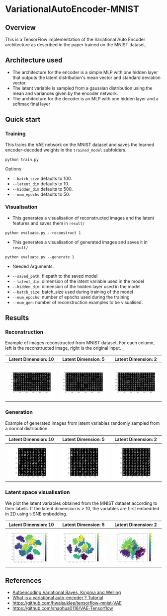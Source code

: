 # VariationalAutoEncoder-MNIST

## Overview ## 
This is a TensorFlow implementation of the Variational Auto Encoder architecture as described in the paper trained on the MNIST dataset. 


## Architecture used ## 
* The architecture for the encoder is a simple MLP with one hidden layer that outputs the latent distribution's mean vector and standard deviation vector.
* The latent variable is sampled from a gaussian distribution using the mean and  variances given by the encoder network.
* The architecture for the decoder is an MLP with one hidden layer and a softmax final layer  

## Quick start ## 
 ### Training ### 
 This trains the VAE network on the MNIST dataset and saves the learned encoder-decoded weights in the `trained_model` subfolders.
 ```
 python train.py 
 ``` 
 Options
  * `--batch_size` defaults to 100.
  * `--latent_dim` defaults to 10.
  * `--hidden_dim` defaults to 500.
  * `--num_epochs` defaults to 50.
 
 ### Visualisation ###
 - This generates a visualisation of reconstructed images and the latent features and saves them in `result/`
 ```
 python evaluate.py --reconstruct 1
 ```
 - This generates a visualisation of generated images and saves it in `result/`
 ``` 
 python evaluate.py --generate 1
 ```
 - Needed Arguments:
  * `--saved_path`: filepath to the saved model
  * `--latent_dim`: dimension of the latent variable used in the model
  * `--hidden_dim`: dimension of the hidden layer used in the model
  * `--batch_size`: batch_size used during training of the model
  * `--num_epochs`: number of epochs used during the training
  * `--num_gen`: number of reconstruction examples to be visualised.

## Results ## 

### Reconstruction ### 

Example of images reconstructed from MNIST dataset.
For each column, left is the reconstructed image, right is the original input. 

| Latent Dimension: 10| Latent Dimension: 5 | Latent Dimension: 2 |
| :-------------: |:-------------:| :-----:|
|![generated](https://github.com/Nocty-chan/VariationalAutoEncoder-MNIST/blob/master/result/I_reconstructed_hd500_ld10_e50.png)|![generated](https://github.com/Nocty-chan/VariationalAutoEncoder-MNIST/blob/master/result/I_reconstructed_hd500_ld5_e50.png) |![generated](https://github.com/Nocty-chan/VariationalAutoEncoder-MNIST/blob/master/result/I_reconstructed_hd500_ld2_e50.png) |



### Generation ### 
Example of generated images from latent variables randomly sampled from a normal distribution.

| Latent Dimension: 10| Latent Dimension: 5 | Latent Dimension: 2 |
| :-------------: |:-------------:| :-----:|
|![generated](https://github.com/Nocty-chan/VariationalAutoEncoder-MNIST/blob/master/result/I_generated_hd500_ld10_e50.png) |![generated](https://github.com/Nocty-chan/VariationalAutoEncoder-MNIST/blob/master/result/I_generated_hd500_ld5_e50.png) |![generated](https://github.com/Nocty-chan/VariationalAutoEncoder-MNIST/blob/master/result/I_generated_hd500_ld2_e50.png) |

### Latent space visualisation ###
We plot the latent variables obtained from the MNIST dataset according to their labels. If the latent dimension is > 10, the variables are first embedded in 2D using t-SNE embedding.

| Latent Dimension: 10| Latent Dimension: 5 | Latent Dimension: 2 |
| :-------------: |:-------------:| :-----:|
|![generated](https://github.com/Nocty-chan/VariationalAutoEncoder-MNIST/blob/master/result/latent_space_hd500_ld10_e50.png)|![generated](https://github.com/Nocty-chan/VariationalAutoEncoder-MNIST/blob/master/result/latent_space_hd500_ld5_e50.png) |![generated](https://github.com/Nocty-chan/VariationalAutoEncoder-MNIST/blob/master/result/latent_space_hd500_ld2_e50.png) |


## References ## 
* [Autoencoding Variational Bayes, Kingma and Welling](https://arxiv.org/pdf/1312.6114.pdf)
* [What is a variational auto-encoder ? Tutorial](https://jaan.io/what-is-variational-autoencoder-vae-tutorial/)
* https://github.com/hwalsuklee/tensorflow-mnist-VAE
* https://github.com/shaohua0116/VAE-Tensorflow
